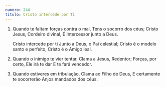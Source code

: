 ```yaml
---
numero: 244
titulo: Cristo intercede por Ti
---
```

1. Quando te faltam forças contra o mal,
   Tens o socorro dos céus;
   Cristo Jesus, Cordeiro divinal,
   É Intercessor junto a Deus.

    Cristo intercede por ti
    Junto a Deus, o Pai celestial;
    Cristo é o modelo santo e perfeito,
    Cristo é o Amigo leal.

2. Quando o inimigo te vier tentar,
   Clama a Jesus, Redentor;
   Forças, por certo, Ele irá te dar
   E te fará vencedor.

3. Quando estiveres em tribulação,
   Clama ao Filho de Deus,
   E certamente te socorrerão
   Anjos mandados dos céus.
